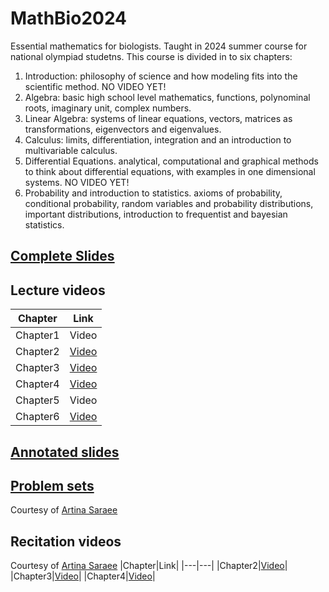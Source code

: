 # MathBio2024
Essential mathematics for biologists. Taught in 2024 summer course for national olympiad studetns. 
This course is divided in to six chapters:
1. Introduction: philosophy of science and how modeling fits into the scientific method. NO VIDEO YET!
2. Algebra: basic high school level mathematics, functions, polynominal roots, imaginary unit, complex numbers.
3. Linear Algebra: systems of linear equations, vectors, matrices as transformations, eigenvectors and eigenvalues. 
4. Calculus: limits, differentiation, integration and an introduction to multivariable calculus.
5. Differential Equations. analytical, computational and graphical methods to think about differential equations, with examples in one dimensional systems. NO VIDEO YET!
6. Probability and introduction to statistics. axioms of probability, conditional probability, random variables and probability distributions, important distributions, introduction to frequentist and bayesian statistics.


## [Complete Slides](https://github.com/amizarmo/courses/blob/main/_MathBio/MathBio2024_slides.pdf)

## Lecture videos
|Chapter|Link|
|---|---|
|Chapter1|Video|
|Chapter2|[Video](https://drive.google.com/drive/folders/1NdQdBG5LZQIhk0lLZicCetYn0y7aZwJL?usp=sharing)|
|Chapter3|[Video](https://drive.google.com/drive/folders/1sCk5eRrrcLF7KEAEdXLqSCVeOGc1Oqxn?usp=sharing)|
|Chapter4|[Video](https://drive.google.com/drive/folders/18Qm-kTizvpH2wheudGZCDy8JPz-hn8TW?usp=sharing)|
|Chapter5|Video|
|Chapter6|[Video](https://drive.google.com/drive/folders/18gXBppIKNInGrqQWpc3WfMfPY19yyoMI?usp=sharing)|

## [Annotated slides](https://github.com/amizarmo/courses/tree/main/_MathBio/2_slides_annotated)

## [Problem sets](https://github.com/amizarmo/courses/tree/main/_MathBio/3_problems)
Courtesy of [Artina Saraee](https://github.com/artina-saraee)

## Recitation videos
Courtesy of [Artina Saraee](https://github.com/artina-saraee)
|Chapter|Link|
|---|---|
|Chapter2|[Video](https://drive.google.com/drive/folders/1LCg4euyXLpN7koTFpOQsUjFJe7AJU3pR?usp=sharing)|
|Chapter3|[Video](https://drive.google.com/drive/folders/19W-W28GER6MvkxrUg8I1qoJHk-4qjHWY?usp=sharing)|
|Chapter4|[Video](https://drive.google.com/drive/folders/1pYJ-ilOOUaI-h9p7vwoXGb6WNQsBjVbH?usp=sharing)|
